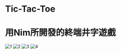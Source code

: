 # Tic-Tac-Toe
# 用Nim所開發的終端井字遊戲
![1](https://github.com/NiYeh/Tic-Tac-Toe/assets/108889900/22e3fd30-2916-4b92-ad98-7e59cec89deb)
![2](https://github.com/NiYeh/Tic-Tac-Toe/assets/108889900/d5ab32df-7248-4d3c-885f-00e900bbb50b)
![3](https://github.com/NiYeh/Tic-Tac-Toe/assets/108889900/64fceabf-09be-4564-a2e8-bf12659a577f)
![4](https://github.com/NiYeh/Tic-Tac-Toe/assets/108889900/467e76aa-f0e9-4100-82b3-f3923a8b69f2)
